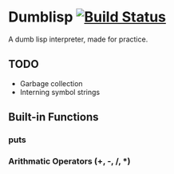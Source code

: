 # Dumblisp [![Build Status](https://travis-ci.org/rameshvarun/dumblisp.svg)](https://travis-ci.org/rameshvarun/dumblisp)

A dumb lisp interpreter, made for practice.

## TODO
- Garbage collection
- Interning symbol strings

## Built-in Functions
### puts

### Arithmatic Operators (+, -, /, *)
